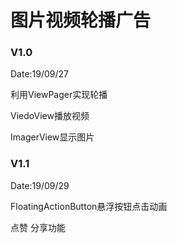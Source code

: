 # 图片视频轮播广告

### V1.0

Date:19/09/27

利用ViewPager实现轮播

ViedoView播放视频

ImagerView显示图片

### V1.1

Date:19/09/29

FloatingActionButton悬浮按钮点击动画

点赞 分享功能
